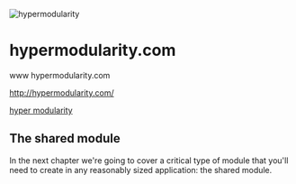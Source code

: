 ![hypermodularity](https://logo.hypermodularity.com/2/cover.png)

# hypermodularity.com
www hypermodularity.com

http://hypermodularity.com/

[hyper modularity](https://www.hypermodularity.com/)






## The shared module

In the next chapter we're going to cover a critical type of module that you'll need to create in any reasonably sized application: the shared module.
